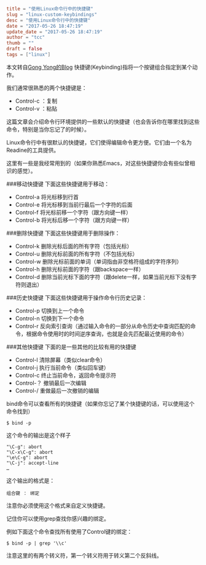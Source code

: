 ```toml
title = "使用Linux命令行中的快捷键"
slug = "linux-custom-keybindings"
desc = "使用Linux命令行中的快捷键"
date = "2017-05-26 18:47:19"
update_date = "2017-05-26 18:47:19"
author = "tcc"
thumb = ""
draft = false
tags = ["linux"]
```
 
本文转自[Gong Yong的Blog](http://gywbd.github.io/posts/2014/11/linux-keybindings.html "Gong Yong的Blog")
快捷键(Keybinding)指将一个按键组合指定到某个动作。

我们通常很熟悉的两个快捷键是：

- Control-c ：复制
- Control-v ：粘贴

这篇文章会介绍命令行环境提供的一些默认的快捷键（也会告诉你在哪里找到这些命令，特别是当你忘记了的时候）。

Linux命令行中有很默认的快捷键，它们使得编辑命令更方便。它们由一个名为Readine的工具提供。

这里有一些是我经常用到的（如果你熟悉Emacs，对这些快捷键你会有些似曾相识的感觉）。

###移动快捷键
下面这些快捷键用于移动：

- Control-a	将光标移到行首
- Control-e	将光标移到当前行最后一个字符的后面
- Control-f	将光标前移一个字符（跟方向键一样）
- Control-b	将光标后移一个字符（跟方向键一样）

###删除快捷键
下面这些快捷键用于删除操作：

- Control-k	删除光标后面的所有字符（包括光标）
- Control-u	删除光标前面的所有字符（不包括光标）
- Control-w	删除光标前面的单词（单词指由非空格符组成的字符序列）
- Control-h	删除光标前面的字符（跟backspace一样）
- Control-d	删除当前光标下面的字符（跟delete一样，如果当前光标下没有字符则退出）

###历史快捷键
下面这些快捷键用于操作命令行历史记录：

- Control-p	切换到上一个命令
- Control-n	切换到下一个命令
- Control-r	反向索引查询（通过输入命令的一部分从命令历史中查询匹配的命令，根据命令使用时的时间逆序查询，也就是会先匹配最近使用的命令）

###其他快捷键
下面的是一些其他的比较有用的快捷键

- Control-l	清除屏幕（类似clear命令）
- Control-j	执行当前命令（类似回车键）
- Control-c	终止当前命令，返回命令提示符
- Control-？	撤销最后一次编辑
- Control-/	重做最后一次撤销的编辑

bind命令可以查看所有的快捷键（如果你忘记了某个快捷键的话，可以使用这个命令找到）

    $ bind -p

这个命令的输出是这个样子

    "\C-g": abort
    "\C-x\C-g": abort
    "\e\C-g": abort
    "\C-j": accept-line
    …
这个输出的格式是：

`组合键 ： 绑定 `

注意你必须使用这个格式来自定义快捷键。

记住你可以使用grep查找你感兴趣的绑定。

例如下面这个命令查找所有使用了Control键的绑定：

    $ bind -p | grep '\\c' 

注意这里的有两个转义符，第一个转义符用于转义第二个反斜线。